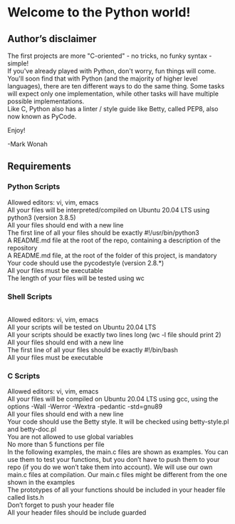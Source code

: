 <h1>Welcome to the Python world!</h1>

<h2>Author’s disclaimer</h2>
<p>The first projects are more "C-oriented" - no tricks, no funky syntax - simple!
<br>If you've already played with Python, don't worry, fun things will come.
<br>You'll soon find that with Python (and the majority of higher level languages), there are ten different ways to do the same thing. Some tasks will expect only one implementation, while other tasks will have multiple possible implementations.
<br>Like C, Python also has a linter / style guide like Betty, called PEP8, also now known as PyCode.</p>

Enjoy!

-Mark Wonah

<h2>Requirements</h2>
<h3>Python Scripts</h3>
<p>Allowed editors: vi, vim, emacs
<br>All your files will be interpreted/compiled on Ubuntu 20.04 LTS using python3 (version 3.8.5)
<br>All your files should end with a new line
<br>The first line of all your files should be exactly #!/usr/bin/python3
<br>A README.md file at the root of the repo, containing a description of the repository
<br>A README.md file, at the root of the folder of this project, is mandatory
<br>Your code should use the pycodestyle (version 2.8.*)
<br>All your files must be executable
<br>The length of your files will be tested using wc</p>

<h3>Shell Scripts</h3>
<br>Allowed editors: vi, vim, emacs
<br>All your scripts will be tested on Ubuntu 20.04 LTS
<br>All your scripts should be exactly two lines long (wc -l file should print 2)
<br>All your files should end with a new line
<br>The first line of all your files should be exactly #!/bin/bash
<br>All your files must be executable</p>

<h3>C Scripts</h3>
<p>Allowed editors: vi, vim, emacs
<br>All your files will be compiled on Ubuntu 20.04 LTS using gcc, using the options -Wall -Werror -Wextra -pedantic -std=gnu89
<br>All your files should end with a new line
<br>Your code should use the Betty style. It will be checked using betty-style.pl and betty-doc.pl
<br>You are not allowed to use global variables
<br>No more than 5 functions per file
<br>In the following examples, the main.c files are shown as examples. You can use them to test your functions, but you don’t have to push them to your repo (if you do we won’t take them into account). We will use our own main.c files at compilation. Our main.c files might be different from the one shown in the examples
<br>The prototypes of all your functions should be included in your header file called lists.h
<br>Don’t forget to push your header file
<br>All your header files should be include guarded</p>
